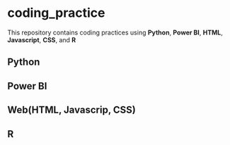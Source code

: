 # coding_practice
This repository contains coding practices using **Python**, **Power BI**, **HTML**, **Javascript**, **CSS**, and **R**
## Python
## Power BI
## Web(HTML, Javascrip, CSS)
## R
